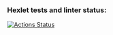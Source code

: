 ### Hexlet tests and linter status:
[![Actions Status](https://github.com/masha-masha/frontend-project-11/actions/workflows/hexlet-check.yml/badge.svg)](https://github.com/masha-masha/frontend-project-11/actions)